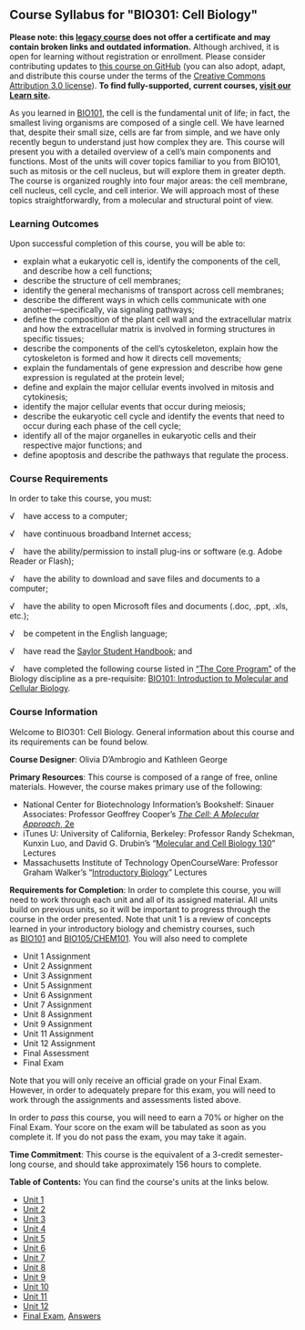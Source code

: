 Course Syllabus for "BIO301: Cell Biology"
------------------------------------------

**Please note: this [legacy course](https://sayloracademy.zendesk.com/hc/en-us/articles/206089967) does not offer a certificate and may contain 
broken links and outdated information.** Although archived, it is open 
for learning without registration or enrollment. Please consider contributing 
updates to [this course on GitHub](https://github.com/saylordotorg/course_bio301) 
(you can also adopt, adapt, and distribute this course under the terms of 
the [Creative Commons Attribution 3.0 license](http://creativecommons.org/licenses/by/3.0/)). **To find fully-supported, current courses, [visit our 
Learn site](https://learn.saylor.org).**

As you learned in [BIO101](http://www.saylor.org/courses/bio101a/), the
cell is the fundamental unit of life; in fact, the smallest living
organisms are composed of a single cell. We have learned that, despite
their small size, cells are far from simple, and we have only recently
begun to understand just how complex they are. This course will present
you with a detailed overview of a cell’s main components and functions.
Most of the units will cover topics familiar to you from BIO101, such as
mitosis or the cell nucleus, but will explore them in greater depth. The
course is organized roughly into four major areas: the cell membrane,
cell nucleus, cell cycle, and cell interior. We will approach most of
these topics straightforwardly, from a molecular and structural point of
view.

### Learning Outcomes

Upon successful completion of this course, you will be able to:

-   explain what a eukaryotic cell is, identify the components of the
    cell, and describe how a cell functions;
-   describe the structure of cell membranes;
-   identify the general mechanisms of transport across cell membranes;
-   describe the different ways in which cells communicate with one
    another—specifically, via signaling pathways;
-   define the composition of the plant cell wall and the extracellular
    matrix and how the extracellular matrix is involved in forming
    structures in specific tissues;
-   describe the components of the cell’s cytoskeleton, explain how the
    cytoskeleton is formed and how it directs cell movements;
-   explain the fundamentals of gene expression and describe how gene
    expression is regulated at the protein level;
-   define and explain the major cellular events involved in mitosis and
    cytokinesis;
-   identify the major cellular events that occur during meiosis;
-   describe the eukaryotic cell cycle and identify the events that need
    to occur during each phase of the cell cycle;
-   identify all of the major organelles in eukaryotic cells and their
    respective major functions; and
-   define apoptosis and describe the pathways that regulate the
    process.

### Course Requirements

In order to take this course, you must:  
  
 √    have access to a computer;  
  
 √    have continuous broadband Internet access;  
  
 √    have the ability/permission to install plug-ins or software (e.g.
Adobe Reader or Flash);  
  
 √    have the ability to download and save files and documents to a
computer;  
  
 √    have the ability to open Microsoft files and documents (.doc,
.ppt, .xls, etc.);  
  
 √    be competent in the English language;  
  
 √    have read the [Saylor Student
Handbook](https://resources.saylor.org/wwwresources/archived/site/wp-content/uploads/2012/05/Saylor-StudentHandbook.pdf);
and  
  
 √    have completed the following course listed in [“The Core
Program”](http://www.saylor.org/majors/biology/) of the Biology
discipline as a pre-requisite: [BIO101: Introduction to Molecular and
Cellular Biology](http://www.saylor.org/courses/bio101a/).

### Course Information

Welcome to BIO301: Cell Biology. General information about this course
and its requirements can be found below.  
  
 **Course Designer**: Olivia D’Ambrogio and Kathleen George   
  
 **Primary Resources**: This course is composed of a range of free,
online materials. However, the course makes primary use of the
following:  

-   National Center for Biotechnology Information’s Bookshelf: Sinauer
    Associates: Professor Geoffrey Cooper’s [*The Cell: A Molecular
    Approach*, 2e](http://www.ncbi.nlm.nih.gov/books/NBK9839/)
-   iTunes U: University of California, Berkeley: Professor Randy
    Schekman, Kunxin Luo, and David G. Drubin’s “[Molecular and Cell
    Biology
    130](http://itunes.apple.com/WebObjects/MZStore.woa/wa/viewiTunesUCollection?id=354820424#ls=1)”
    Lectures
-   Massachusetts Institute of Technology OpenCourseWare: Professor
    Graham Walker’s “[Introductory
    Biology](http://ocw.mit.edu/courses/biology/7-014-introductory-biology-spring-2005/video-lectures/14-gene-regulation-ii/)”
    Lectures 

**Requirements for Completion**: In order to complete this course, you
will need to work through each unit and all of its assigned material.
All units build on previous units, so it will be important to progress
through the course in the order presented. Note that unit 1 is a review
of concepts learned in your introductory biology and chemistry courses,
such
as [BIO101](http://www.saylor.org/courses/bio101/) and [BIO105/CHEM101](http://www.saylor.org/courses/bio105/).
You will also need to complete  

-   Unit 1 Assignment
-   Unit 2 Assignment
-   Unit 3 Assignment
-   Unit 5 Assignment
-   Unit 6 Assignment
-   Unit 7 Assignment
-   Unit 8 Assignment
-   Unit 9 Assignment
-   Unit 11 Assignment
-   Unit 12 Assignment
-   Final Assessment
-   Final Exam 

Note that you will only receive an official grade on your Final Exam.
However, in order to adequately prepare for this exam, you will need to
work through the assignments and assessments listed above.   
  
 In order to *pass* this course, you will need to earn a 70% or higher
on the Final Exam. Your score on the exam will be tabulated as soon as
you complete it. If you do not pass the exam, you may take it again.   
  
 **Time Commitment**: This course is the equivalent of a 3-credit
semester-long course, and should take approximately 156 hours to
complete.  
  
**Table of Contents:** You can find the course's units at the links below.

- [Unit 1](https://legacy.saylor.org/bio301/Unit01/)
- [Unit 2](https://legacy.saylor.org/bio301/Unit02/)
- [Unit 3](https://legacy.saylor.org/bio301/Unit03/)
- [Unit 4](https://legacy.saylor.org/bio301/Unit04/)
- [Unit 5](https://legacy.saylor.org/bio301/Unit05/)
- [Unit 6](https://legacy.saylor.org/bio301/Unit06/)
- [Unit 7](https://legacy.saylor.org/bio301/Unit07/)
- [Unit 8](https://legacy.saylor.org/bio301/Unit08/)
- [Unit 9](https://legacy.saylor.org/bio301/Unit09/)
- [Unit 10](https://legacy.saylor.org/bio301/Unit10/)
- [Unit 11](https://legacy.saylor.org/bio301/Unit11/)
- [Unit 12](https://legacy.saylor.org/bio301/Unit12/)
- [Final Exam](http://saylordotorg.github.io/LegacyExams/BIO/BIO301/BIO301-FinalExam.html), [Answers](http://saylordotorg.github.io/LegacyExams/BIO/BIO301/BIO301-FinalExam-Answers.html)
